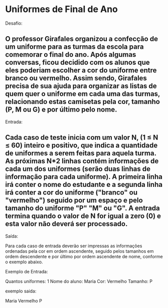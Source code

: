 # Uniformes de Final de Ano

Desafio:


O professor Girafales organizou a confecção de um uniforme para as
turmas da escola para comemorar o final do ano. Após algumas conversas,
ficou decidido com os alunos que eles poderiam escolher a cor do uniforme
entre branco ou vermelho. Assim sendo, Girafales precisa de sua ajuda para
organizar as listas de quem quer o uniforme em cada uma das turmas, relacionando
estas camisetas pela cor, tamanho (P, M ou G) e por último pelo nome.
---

Entrada:


Cada caso de teste inicia com um valor N, (1 ≤ N ≤ 60) inteiro e positivo, que
indica a quantidade de uniformes a serem feitas para aquela turma. As próximas N*2
linhas contém informações de cada um dos uniformes (serão duas linhas de informação
para cada uniforme). A primeira linha irá conter o nome do estudante e a segunda linha
irá conter a cor do uniforme ("branco" ou "vermelho") seguido por um espaço e pelo tamanho
do uniforme "P" "M" ou "G". A entrada termina quando o valor de N for igual a zero (0) e
esta valor não deverá ser processado.
---

Saída:


Para cada caso de entrada deverão ser impressas as informações ordenadas pela
cor em ordem ascendente, seguido pelos tamanhos em ordem descendente e por último
por ordem ascendente de nome, conforme o exemplo abaixo.



Exemplo de Entrada:

Quantos uniformes: 1
Nome do aluno: Maria
Cor: Vermelho
Tamanho: P

exemplo saida:

Maria
Vermelho P

